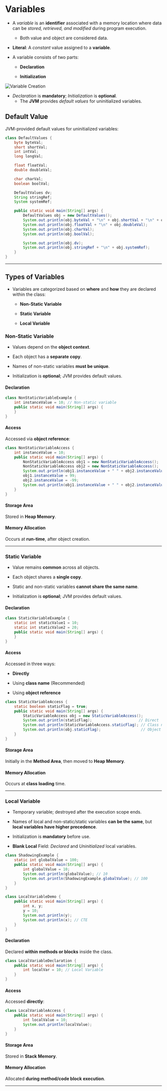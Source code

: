 # Variables

- A *variable* is an **identifier** associated with a memory location where data can be *stored, retrieved, and modified* during program execution.
  
  - Both value and object are considered data.

- **Literal**: A *constant* value assigned to a **variable**.

- A variable consists of two parts:
  
  - **Declaration**
  
  - **Initialization**

![Variable Creation](/home/darkop/JSpiders-Java-FullStack/Core%20Java/Notes/Images/Variable%20Creation.png)

- *Declaration* is **mandatory**; *Initialization* is **optional**.
  - The **JVM** provides *default values* for uninitialized variables.

## Default Value

JVM-provided default values for uninitialized variables:

```java
class DefaultValues {
    byte byteVal;
    short shortVal;
    int intVal;
    long longVal;

    float floatVal;
    double doubleVal;

    char charVal;
    boolean boolVal;

    DefaultValues dv;
    String stringRef;
    System systemRef;

    public static void main(String[] args) {
        DefaultValues obj = new DefaultValues();
        System.out.println(obj.byteVal + "\n" + obj.shortVal + "\n" + obj.intVal + "\n" + obj.longVal);
        System.out.println(obj.floatVal + "\n" + obj.doubleVal);
        System.out.println(obj.charVal);
        System.out.println(obj.boolVal);

        System.out.println(obj.dv);
        System.out.println(obj.stringRef + "\n" + obj.systemRef);
    }
}
```

---

## Types of Variables

- Variables are categorized based on **where** and **how** they are declared within the class:
  
  - **Non-Static Variable**
  
  - **Static Variable**
  
  - **Local Variable**

### Non-Static Variable

- Values depend on the **object context**.

- Each object has a **separate copy**.

- Names of non-static variables **must be unique**.

- Initialization is **optional**; JVM provides default values.

#### Declaration

```java
class NonStaticVariableExample {
    int instanceValue = 10; // Non-static variable
    public static void main(String[] args) {
    }
}
```

#### Access

Accessed via **object reference**:

```java
class NonStaticVariableAccess {
    int instanceValue = 10;
    public static void main(String[] args) {
        NonStaticVariableAccess obj1 = new NonStaticVariableAccess();
        NonStaticVariableAccess obj2 = new NonStaticVariableAccess();
        System.out.println(obj1.instanceValue + " " + obj2.instanceValue);
        obj1.instanceValue = 99;
        obj2.instanceValue = -99;
        System.out.println(obj1.instanceValue + " " + obj2.instanceValue);
    }
}
```

#### Storage Area

Stored in **Heap Memory**.

#### Memory Allocation

Occurs at **run-time**, after object creation.

---

### Static Variable

- Value remains **common** across all objects.

- Each object shares a **single copy**.

- Static and non-static variables **cannot share the same name**.

- Initialization is **optional**; JVM provides default values.

#### Declaration

```java
class StaticVariableExample {
    static int staticValue1 = 10;
    static int staticValue2 = 20;
    public static void main(String[] args) {
    }
}
```

#### Access

Accessed in three ways:

- **Directly**

- Using **class name** (Recommended)

- Using **object reference**

```java
class StaticVariableAccess {
    static boolean staticFlag = true;
    public static void main(String[] args) {
        StaticVariableAccess obj = new StaticVariableAccess();
        System.out.println(staticFlag);                     // Direct
        System.out.println(StaticVariableAccess.staticFlag); // Class name
        System.out.println(obj.staticFlag);                  // Object reference
    }
}
```

#### Storage Area

Initially in the **Method Area**, then moved to **Heap Memory**.

#### Memory Allocation

Occurs at **class loading** time.

---

### Local Variable

- Temporary variable; destroyed after the execution scope ends.

- Names of local and non-static/static variables **can be the same**, but **local variables have higher precedence**.

- Initialization is **mandatory** before use.

- **Blank Local** Field: *Declared* and *Uninitialized* local variables.


```java
class ShadowingExample {
    static int globalValue = 100;
    public static void main(String[] args) {
        int globalValue = 10;
        System.out.println(globalValue); // 10
        System.out.println(ShadowingExample.globalValue); // 100
    }
}
```

```java
class LocalVariableDemo {
    public static void main(String[] args) {
        int x, y;
        y = 10;
        System.out.println(y);
        System.out.println(x); // CTE
    }
}
```

#### Declaration

Declared **within methods or blocks** inside the class.

```java
class LocalVariableDeclaration {
    public static void main(String[] args) {
        int localVar = 10; // Local Variable
    }
}
```

#### Access

Accessed **directly**:

```java
class LocalVariableAccess {
    public static void main(String[] args) {
        int localValue = 10;
        System.out.println(localValue);
    }
}
```

#### Storage Area

Stored in **Stack Memory**.

#### Memory Allocation

Allocated **during method/code block execution**.

---

